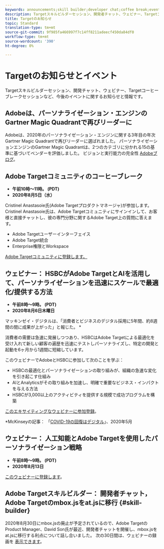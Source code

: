 ```yaml
---
keywords: announcements;skill builder;developer chat;coffee break;events
description: Targetスキルビルダーセッション、開発者チャット、ウェビナー、Targetコーヒーブレークセッションなど、今後のイベントに関する情報を紹介します。
title: Targetのお知らせ
topic: Standard
translation-type: tm+mt
source-git-commit: 9f985fa466997f7c14ff8211adeecf450da84df0
workflow-type: tm+mt
source-wordcount: '390'
ht-degree: 0%

---
```



# Targetのお知らせとイベント

Targetスキルビルダーセッション、開発チャット、ウェビナー、Targetコーヒーブレークセッションなど、今後のイベントに関するお知らせと情報です。

## Adobeは、パーソナライゼーション・エンジンのGartner Magic Quadrantで再びリーダーに

Adobeは、2020年のパーソナライゼーション・エンジンに関する3年目の年次Gartner Magic Quadrantで再びリーダーに選ばれました。 パーソナライゼーションエンジンのGartner Magic Quadrantは、2つのカテゴリに分かれる15の基準に基づいてベンダーを評価しました。 ビジョンと実行能力の完全性 [Adobeブログ](https://theblog.adobe.com/adobe-again-named-leader-in-gartner-magic-quadrant-for-personalization-engines/)。

## Adobe Targetコミュニティのコーヒーブレーク

* **午前10時～11時。 (PDT)**
* **2020年8月5日（水）**

Cristinel Anastasoie氏(Adobe Targetプロダクトマネージャ)が参加します。Cristinel Anastasoie氏は、Adobe Targetコミュニティにサインインして、お客様と直接チャットし、彼の専門分野に関するAdobe Target上の質問に答えます。

* Adobe Targetユーザーインターフェイス
* Adobe Target統合
* Enterprise権限とWorkspace

[Adobe Targetコミュニティに登録します。](https://adobe-target-community-coffee-breaks.experienceleague.adobeevents.com/)

## ウェビナー： HSBCがAdobe TargetとAIを活用して、パーソナライゼーションを迅速にスケールで最適化/提供する方法

* **午前8時～9時。 (PDT)**
* **2020年8月6日木曜日**

マッキンゼイ・デジタルは、「消費者とビジネスのデジタル採用に5年間、約8週間の間に成果が上がった」と報じた。 *

消費者の需要は急速に発展しつつあり、HSBCはAdobe Targetによる最適化を受け入れて新しい顧客の遍歴を迅速にテストしパーソナライズし、特定の開発と起動を6ヶ月から1週間に短縮しています。

このウェビナーでAdobeとHSBCに参加して次のことを学ぶ：

* HSBCの最適化とパーソナライゼーションの取り組みが、組織の急速な変化を引き起こす仕組み
* AIとAnalyticsがその取り組みを加速し、明確で重要なビジネス・インパクトを与える方法
* HSBCが3,000以上のアクティビティを提供する規模で成功プログラムを構築

[このエキサイティングなウェビナーに参加登録](https://hsbc-targetai.experienceleague.adobeevents.com/)。

*McKinseyの記事： 「[COVID-19の回復はデジタル](https://www.mckinsey.com/business-functions/mckinsey-digital/our-insights/the-covid-19-recovery-will-be-digital-a-plan-for-the-first-90-days#)」、2020年5月

## ウェビナー： 人工知能とAdobe Targetを使用したパーソナライゼーション戦略

* **午前8時～9時。 (PDT)**
* **2020年8月13日**

[このウェビナーに登録します](https://atskillbuilder-maxpersonalization.experienceleague.adobeevents.com/)。

## Adobe Targetスキルビルダー： 開発者チャット，Adobe Targetのmbox.jsをat.jsに移行 {#skill-builder}

2020年8月30日にmbox.jsの廃止が予定されているので、Adobe TargetのProduct Manager、David Son氏が最近、開発者チャットを開催し、mbox.jsをat.jsに移行する利点について話し合いました。 次の30日間は、ウェビナーの録画を [表示できます](https://seminars.adobeconnect.com/ptdo6mfo6qn6/?proto=true)。